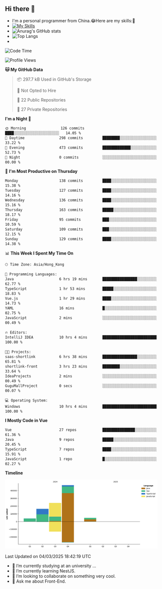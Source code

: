 ## Hi there 👋
- I'm a personal programmer from China.😂Here are my skills:🤔
- [![My Skills](https://skillicons.dev/icons?i=js,html,css,vue,typescript,java,golang)](https://skillicons.dev)
- ![Anurag's GitHub stats](https://github-readme-stats.vercel.app/api?username=FluffyChi-Xing&count_private=true&show_icons=true&theme=radical)
- ![Top Langs](https://github-readme-stats.vercel.app/api/top-langs/?username=FluffyChi-Xing)
- <!--START_SECTION:waka-->
![Code Time](http://img.shields.io/badge/Code%20Time-1%2C139%20hrs%207%20mins-blue)

![Profile Views](http://img.shields.io/badge/Profile%20Views-0-blue)

**🐱 My GitHub Data** 

> 📦 297.7 kB Used in GitHub's Storage 
 > 
> 🚫 Not Opted to Hire
 > 
> 📜 22 Public Repositories 
 > 
> 🔑 27 Private Repositories 
 > 
**I'm a Night 🦉** 

```text
🌞 Morning                126 commits         ████░░░░░░░░░░░░░░░░░░░░░   14.05 % 
🌆 Daytime                298 commits         ████████░░░░░░░░░░░░░░░░░   33.22 % 
🌃 Evening                473 commits         █████████████░░░░░░░░░░░░   52.73 % 
🌙 Night                  0 commits           ░░░░░░░░░░░░░░░░░░░░░░░░░   00.00 % 
```
📅 **I'm Most Productive on Thursday** 

```text
Monday                   138 commits         ████░░░░░░░░░░░░░░░░░░░░░   15.38 % 
Tuesday                  127 commits         ████░░░░░░░░░░░░░░░░░░░░░   14.16 % 
Wednesday                136 commits         ████░░░░░░░░░░░░░░░░░░░░░   15.16 % 
Thursday                 163 commits         █████░░░░░░░░░░░░░░░░░░░░   18.17 % 
Friday                   95 commits          ███░░░░░░░░░░░░░░░░░░░░░░   10.59 % 
Saturday                 109 commits         ███░░░░░░░░░░░░░░░░░░░░░░   12.15 % 
Sunday                   129 commits         ████░░░░░░░░░░░░░░░░░░░░░   14.38 % 
```


📊 **This Week I Spent My Time On** 

```text
🕑︎ Time Zone: Asia/Hong_Kong

💬 Programming Languages: 
Java                     6 hrs 19 mins       ████████████████░░░░░░░░░   62.77 % 
TypeScript               1 hr 53 mins        █████░░░░░░░░░░░░░░░░░░░░   18.83 % 
Vue.js                   1 hr 29 mins        ████░░░░░░░░░░░░░░░░░░░░░   14.73 % 
YAML                     16 mins             █░░░░░░░░░░░░░░░░░░░░░░░░   02.75 % 
JavaScript               2 mins              ░░░░░░░░░░░░░░░░░░░░░░░░░   00.49 % 

🔥 Editors: 
IntelliJ IDEA            10 hrs 4 mins       █████████████████████████   100.00 % 

🐱‍💻 Projects: 
saas-shortlink           6 hrs 38 mins       ████████████████░░░░░░░░░   65.81 % 
shortlink-front          3 hrs 23 mins       ████████░░░░░░░░░░░░░░░░░   33.64 % 
IdeaProjects             2 mins              ░░░░░░░░░░░░░░░░░░░░░░░░░   00.49 % 
GuguMallProject          0 secs              ░░░░░░░░░░░░░░░░░░░░░░░░░   00.07 % 

💻 Operating System: 
Windows                  10 hrs 4 mins       █████████████████████████   100.00 % 
```

**I Mostly Code in Vue** 

```text
Vue                      27 repos            ███████████████░░░░░░░░░░   61.36 % 
Java                     9 repos             █████░░░░░░░░░░░░░░░░░░░░   20.45 % 
TypeScript               7 repos             ████░░░░░░░░░░░░░░░░░░░░░   15.91 % 
JavaScript               1 repo              █░░░░░░░░░░░░░░░░░░░░░░░░   02.27 % 
```



**Timeline**

![Lines of Code chart](https://raw.githubusercontent.com/FluffyChi-Xing/FluffyChi-Xing/main/assets/bar_graph.png)


 Last Updated on 04/03/2025 18:42:19 UTC
<!--END_SECTION:waka-->
- 🔭 I’m currently studying at an university ...
- 🌱 I’m currently learning NestJS.
- 👯 I’m looking to collaborate on something very cool.
- 💬 Ask me about Front-End.
